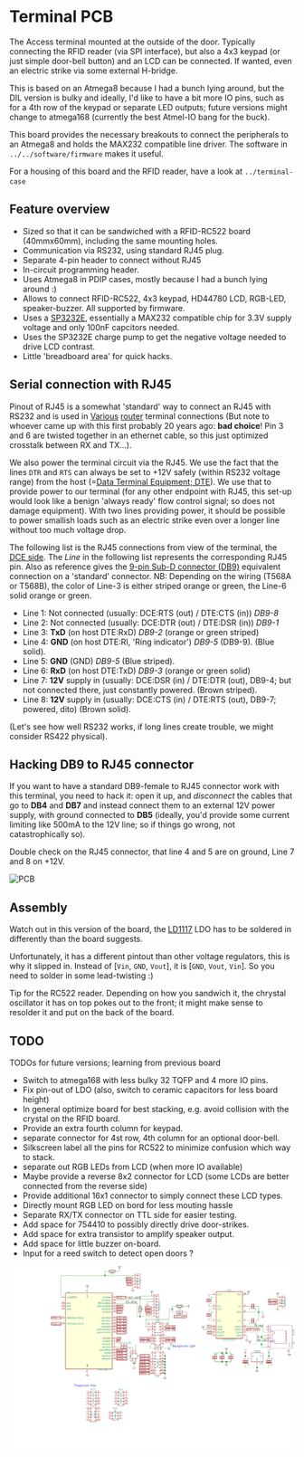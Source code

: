 Terminal PCB
============

The Access terminal mounted at the outside of the door. Typically connecting the
RFID reader (via SPI interface), but also a 4x3 keypad (or just simple door-bell
button) and an LCD can be connected. If wanted, even an electric strike via
some external H-bridge.

This is based on an Atmega8 because I had a bunch lying around, but the DIL
version is bulky and ideally, I'd like to have a bit more IO pins, such as
for a 4th row of the keypad or separate LED outputs; future versions might
change to atmega168 (currently the best Atmel-IO bang for the buck).

This board provides the necessary breakouts to connect the peripherals to an
Atmega8 and holds the MAX232 compatible line driver.
The software in `../../software/firmware` makes it useful.

For a housing of this board and the RFID reader, have a look at
`../terminal-case`

Feature overview
----------------

   - Sized so that it can be sandwiched with a RFID-RC522 board (40mmx60mm),
     including the same mounting holes.
   - Communication via RS232, using standard RJ45 plug.
   - Separate 4-pin header to connect without RJ45
   - In-circuit programming header.
   - Uses Atmega8 in PDIP cases, mostly because I had a bunch lying around :)
   - Allows to connect RFID-RC522, 4x3 keypad, HD44780 LCD, RGB-LED,
     speaker-buzzer. All supported by firmware.
   - Uses a [SP3232E][sp3232-spec], essentially a MAX232 compatible chip
     for 3.3V supply voltage and only 100nF capcitors needed.
   - Uses the SP3232E charge pump to get the negative voltage needed to drive
     LCD contrast.
   - Little 'breadboard area' for quick hacks.

Serial connection with RJ45
---------------------------

Pinout of RJ45 is a somewhat 'standard' way to connect an RJ45 with RS232
and is used in [Various][rj45-terminal-1] [router][rj45-terminal-2]
terminal connections (But note to whoever came up with this first probably 20
years ago: **bad choice**! Pin 3 and 6 are twisted together in an ethernet
cable, so this just optimized crosstalk between RX and TX...).

We also power the terminal circuit via the RJ45. We use the fact that the
lines `DTR` and `RTS` can always be set to +12V safely (within RS232 voltage
range) from the host (=[Data Terminal Equipment; DTE][DTE]). We use that to
provide power to our terminal (for any other endpoint with RJ45, this set-up
would look like a benign 'always ready' flow control signal; so does not damage
equipment). With two lines providing power, it should be possible to power
smallish loads such as an electric strike even over a longer line without too
much voltage drop.

The following list is the RJ45 connections from view of the terminal,
the [DCE side][DCE].
The *Line* in the following list represents the corresponding RJ45 pin.
Also as reference gives the [9-pin Sub-D connector (DB9)][db9-pinout]
equivalent connection on a 'standard' connector.
NB: Depending on the wiring (T568A or T568B), the color of Line-3 is either
striped orange or green, the Line-6 solid orange or green.

   - Line 1: Not connected (usually: DCE:RTS (out) / DTE:CTS (in)) *DB9-8*
   - Line 2: Not connected (usually: DCE:DTR (out) / DTE:DSR (in)) *DB9-1*
   - Line 3: **TxD**  (on host DTE:RxD) *DB9-2* (orange or green striped)
   - Line 4: **GND** (on host DTE:RI, 'Ring indicator') *DB9-5* (DB9-9). (Blue solid).
   - Line 5: **GND** (GND) *DB9-5* (Blue striped).
   - Line 6: **RxD** (on host DTE:TxD) *DB9-3*  (orange or green solid)
   - Line 7: **12V** supply in (usually: DCE:DSR (in) / DTE:DTR (out), DB9-4; but not connected there, just constantly powered. (Brown striped).
   - Line 8: **12V** supply in (usually: DCE:CTS (in) / DTE:RTS (out), DB9-7; powered, dito) (Brown solid).

(Let's see how well RS232 works, if long lines create trouble, we might consider
RS422 physical).

Hacking DB9 to RJ45 connector
------------------------------
If you want to have a standard DB9-female to RJ45 connector work with
this terminal, you need to hack it: open it up, and *disconnect* the cables
that go to **DB4** and **DB7** and instead connect them to an external 12V
power supply, with ground connected to **DB5** (ideally, you'd provide some
current limiting like 500mA to the 12V line; so if things go wrong, not
catastrophically so).

Double check on the RJ45 connector, that line 4 and 5 are on ground,
Line 7 and 8 on +12V.

![PCB][pcb]

Assembly
--------
Watch out in this version of the board, the [LD1117] LDO has to be soldered
in differently than the board suggests.

Unfortunately, it has a different pintout than other voltage regulators, this
is why it slipped in. Instead of [`Vin`, `GND`, `Vout`], it is
[`GND`, `Vout`, `Vin`]. So you need to solder in some lead-twisting :)

Tip for the RC522 reader. Depending on how you sandwich it, the chrystal oscillator it
has on top pokes out to the front; it might make sense to resolder it and put on the back
of the board.

TODO
----
TODOs for future versions; learning from previous board

   - Switch to atmega168 with less bulky 32 TQFP and 4 more IO pins.
   - Fix pin-out of LDO (also, switch to ceramic capacitors for less
     board height)
   - In general optimize board for best stacking, e.g. avoid collision with
     the crystal on the RFID board.
   - Provide an extra fourth column for keypad.
   - separate connector for 4st row, 4th column for an optional door-bell.
   - Silkscreen label all the pins for RC522 to minimize confusion which way
     to stack.
   - separate out RGB LEDs from LCD (when more IO available)
   - Maybe provide a reverse 8x2 connector for LCD (some LCDs are better
     connected from the reverse side)
   - Provide additional 16x1 connector to simply connect these LCD types.
   - Directly mount RGB LED on bord for less mouting hassle
   - Separate RX/TX connector on TTL side for easier testing.
   - Add space for 754410 to possibly directly drive door-strikes.
   - Add space for extra transistor to amplify speaker output.
   - Add space for little buzzer on-board.
   - Input for a reed switch to detect open doors ?

![Schematic][schematic]

[pcb]: ../../img/terminal-pcb.png
[schematic]: ../../img/terminal-sch.png
[sp3232-spec]: http://www.exar.com/common/content/document.ashx?id=619
[rj45-terminal-1]: http://www.allpinouts.org/index.php/Cisco_Console_RJ45_to_DB9_Pin
[rj45-terminal-2]: http://kb.juniper.net/InfoCenter/index?page=content&id=KB13272
[db9-pinout]: http://www.db9-pinout.com/
[DTE]: http://en.wikipedia.org/wiki/Data_terminal_equipment
[DCE]: http://en.wikipedia.org/wiki/Data_circuit-terminating_equipment
[LD1117]: http://www.st.com/web/en/resource/technical/document/datasheet/CD00000544.pdf
